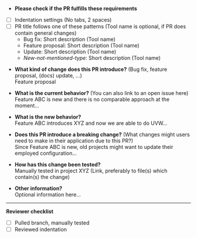 * **Please check if the PR fulfills these requirements**
- [ ] Indentation settings (No tabs, 2 spaces)
- [ ] PR title follows one of these patterns (Tool name is optional, if PR does contain general changes)
  - Bug fix: Short description (Tool name)
  - Feature proposal: Short description (Tool name)
  - Update: Short description (Tool name)
  - *New-not-mentioned-type*: Short description (Tool name)
* **What kind of change does this PR introduce?** (Bug fix, feature proposal, (docs) update, ...)   
Feature proposal

* **What is the current behavior?** (You can also link to an open issue here)   
Feature ABC is new and there is no comparable approach at the moment...

* **What is the new behavior?**   
Feature ABC introduces XYZ and now we are able to do UVW...

* **Does this PR introduce a breaking change?** (What changes might users need to make in their application due to this PR?)   
Since Feature ABC is new, old projects might want to update their employed configuration...

* **How has this change been tested?**   
Manually tested in project XYZ (Link, preferably to file(s) which contain(s) the change) 

* **Other information?**   
Optional information here...

---

**Reviewer checklist**
- [ ] Pulled branch, manually tested
- [ ] Reviewed indentation
